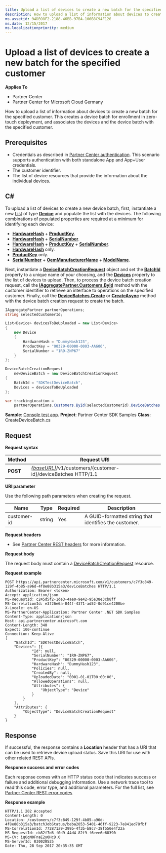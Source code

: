 ```yaml
---
title: Upload a list of devices to create a new batch for the specified customer
description: How to upload a list of information about devices to create a new batch for the specified customer. This creates a device batch for enrollment in zero-touch deployment, and associates the devices and the device batch with the specified customer.
ms.assetid: 94DB98F2-2188-46BB-97BA-100B8C94F120
ms.date: 12/15/2017
ms.localizationpriority: medium
---
```


# Upload a list of devices to create a new batch for the specified customer


**Applies To**

- Partner Center
- Partner Center for Microsoft Cloud Germany

How to upload a list of information about devices to create a new batch for the specified customer. This creates a device batch for enrollment in zero-touch deployment, and associates the devices and the device batch with the specified customer.

## <span id="Prerequisites"/><span id="prerequisites"/><span id="PREREQUISITES"/>Prerequisites


- Credentials as described in [Partner Center authentication](partner-center-authentication.md). This scenario supports authentication with both standalone App and App+User credentials.
- The customer identifier.
- The list of device resources that provide the information about the individual devices.

## <span id="C_"/><span id="c_"/>C#


To upload a list of devices to create a new device batch, first, instantiate a new [List](https://msdn.microsoft.com/library/6sh2ey19.aspx) of type [**Device**](https://docs.microsoft.com/dotnet/api/microsoft.store.partnercenter.models.devicesdeployment.device) and populate the list with the devices. The following combinations of populated properties are required at a minimum for identifying each device:

- [**HardwareHash**](https://docs.microsoft.com/dotnet/api/microsoft.store.partnercenter.models.devicesdeployment.device.hardwarehash) + [**ProductKey**](https://docs.microsoft.com/dotnet/api/microsoft.store.partnercenter.models.devicesdeployment.device.productkey).
- [**HardwareHash**](https://docs.microsoft.com/dotnet/api/microsoft.store.partnercenter.models.devicesdeployment.device.hardwarehash) + [**SerialNumber**](https://docs.microsoft.com/dotnet/api/microsoft.store.partnercenter.models.devicesdeployment.device.serialnumber).
- [**HardwareHash**](https://docs.microsoft.com/dotnet/api/microsoft.store.partnercenter.models.devicesdeployment.device.hardwarehash) + [**ProductKey**](https://docs.microsoft.com/dotnet/api/microsoft.store.partnercenter.models.devicesdeployment.device.productkey) + [**SerialNumber**](https://docs.microsoft.com/dotnet/api/microsoft.store.partnercenter.models.devicesdeployment.device.serialnumber).
- [**HardwareHash**](https://docs.microsoft.com/dotnet/api/microsoft.store.partnercenter.models.devicesdeployment.device.hardwarehash) only.
- [**ProductKey**](https://docs.microsoft.com/dotnet/api/microsoft.store.partnercenter.models.devicesdeployment.device.productkey) only.
- [**SerialNumber**](https://docs.microsoft.com/dotnet/api/microsoft.store.partnercenter.models.devicesdeployment.device.serialnumber) + [**OemManufacturerName**](https://docs.microsoft.com/dotnet/api/microsoft.store.partnercenter.models.devicesdeployment.device.oemmanufacturername) + [**ModelName**](https://docs.microsoft.com/dotnet/api/microsoft.store.partnercenter.models.devicesdeployment.device.modelname).

Next, instantiate a [**DeviceBatchCreationRequest**](https://docs.microsoft.com/dotnet/api/microsoft.store.partnercenter.models.devicesdeployment.devicebatchcreationrequest) object and set the [**BatchId**](https://docs.microsoft.com/dotnet/api/microsoft.store.partnercenter.models.devicesdeployment.devicebatchcreationrequest.batchid) property to a unique name of your choosing, and the [**Devices**](https://docs.microsoft.com/dotnet/api/microsoft.store.partnercenter.models.devicesdeployment.devicebatchcreationrequest.devices) property to the list of devices to upload. Then, to process the device batch creation request, call the [**IAggregatePartner.Customers.ById**](https://docs.microsoft.com/dotnet/api/microsoft.store.partnercenter.customers.icustomercollection.byid) method with the customer identifier to retrieve an interface to operations on the specified customer. Finally, call the [**DeviceBatches.Create**](https://docs.microsoft.com/dotnet/api/microsoft.store.partnercenter.devicesdeployment.idevicesbatchcollection) or [**CreateAsync**](https://docs.microsoft.com/dotnet/api/microsoft.store.partnercenter.devicesdeployment.idevicesbatchcollection) method with the device batch creation request to create the batch.

```csharp
IAggregatePartner partnerOperations;
string selectedCustomerId;       

List<Device> devicesToBeUploaded = new List<Device>
{
    new Device
    {
        HardwareHash = "DummyHash123",
        ProductKey = "00329-00000-0003-AA606",
        SerialNumber = "1R9-ZNP67"
    }
};

DeviceBatchCreationRequest 
    newDeviceBatch = new DeviceBatchCreationRequest
{
    BatchId = "SDKTestDeviceBatch",
    Devices = devicesToBeUploaded
};

var trackingLocation = 
    partnerOperations.Customers.ById(selectedCustomerId).DeviceBatches.Create(newDeviceBatch);
```

**Sample**: [Console test app](console-test-app.md). **Project**: Partner Center SDK Samples **Class**: CreateDeviceBatch.cs

## <span id="Request"/><span id="request"/><span id="REQUEST"/>Request


**Request syntax**

| Method   | Request URI                                                                                   |
|----------|-----------------------------------------------------------------------------------------------|
| **POST** | [*{baseURL}*](partner-center-rest-urls.md)/v1/customers/{customer-id}/deviceBatches HTTP/1.1 |

 

**URI parameter**

Use the following path parameters when creating the request.

| Name        | Type   | Required | Description                                           |
|-------------|--------|----------|-------------------------------------------------------|
| customer-id | string | Yes      | A GUID-formatted string that identifies the customer. |

 

**Request headers**

- See [Partner Center REST headers](headers.md) for more information.

**Request body**

The request body must contain a [DeviceBatchCreationRequest](device-deployment-resources.md#devicebatchcreationrequest) resource.

**Request example**

```http
POST https://api.partnercenter.microsoft.com/v1/customers/c7f3c849-129f-4b85-a96d-4f8e88b315a3/deviceBatches HTTP/1.1
Authorization: Bearer <token>
Accept: application/json
MS-RequestId: c245d5f2-1de3-4ae0-9e42-95e38e3cb8ff
MS-CorrelationId: e3f26e6a-044f-4371-ad52-0d91ce4200be
X-Locale: en-US
MS-PartnerCenter-Application: Partner Center .NET SDK Samples
Content-Type: application/json
Host: api.partnercenter.microsoft.com
Content-Length: 340
Expect: 100-continue
Connection: Keep-Alive
{
    "BatchId": "SDKTestDeviceBatch",
    "Devices": [{
            "Id": null,
            "SerialNumber": "1R9-ZNP67",
            "ProductKey": "00329-00000-0003-AA606",
            "HardwareHash": "DummyHash123",
            "Policies": null,
            "CreatedBy": null,
            "UploadedDate": "0001-01-01T00:00:00",
            "AllowedOperations": null,
            "Attributes": {
                "ObjectType": "Device"
            }
        }
    ],
    "Attributes": {
        "ObjectType": "DeviceBatchCreationRequest"
    }
}
```

## <span id="Response"/><span id="response"/><span id="RESPONSE"/>Response


If successful, the response contains a **Location** header that has a URI that can be used to retrieve device upload status. Save this URI for use with other related REST APIs.

**Response success and error codes**

Each response comes with an HTTP status code that indicates success or failure and additional debugging information. Use a network trace tool to read this code, error type, and additional parameters. For the full list, see [Partner Center REST error codes](error-codes.md).

**Response example**

```http
HTTP/1.1 202 Accepted
Content-Length: 0
Location: /customers/c7f3c849-129f-4b85-a96d-4f8e88b315a3/batchJobStatus/beba2053-5401-46ff-9223-7e841ed78fbf
MS-CorrelationId: 772871a9-399b-4f3b-b8c7-38f550e4f22a
MS-RequestId: cb82f7d6-f0d9-44d4-82f9-f6eee6e68390
MS-CV: iqOqN0FnaE2y0HcD.0
MS-ServerId: 030020525
Date: Thu, 28 Sep 2017 20:35:35 GMT
```

 

 




